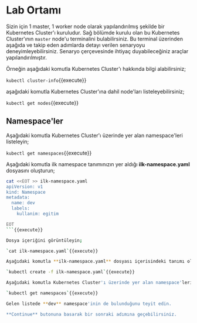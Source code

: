 # Lab Ortamı

Sizin için 1 master, 1 worker node olarak yapılandırılmış şekilde bir Kubernetes Cluster'ı kuruludur. Sağ bölümde kurulu olan bu Kubernetes Cluster'ının `master` node'u terminalini bulabilirsiniz. Bu terminal üzerinden aşağıda ve takip eden adımlarda detayı verilen senaryoyu deneyimleyebilirsiniz. Senaryo çerçevesinde ihtiyaç duyabileceğiniz araçlar yapılandırılmıştır.

Örneğin aşağıdaki komutla Kubernetes Cluster'ı hakkında bilgi alabilirsiniz;

`kubectl cluster-info`{{execute}}

aşağıdaki komutla Kubernetes Cluster'ına dahil node'ları listeleyebilirsiniz;

`kubectl get nodes`{{execute}}

## Namespace'ler

Aşağıdaki komutla Kubernetes Cluster'ı üzerinde yer alan namespace'leri listeleyin;

`kubectl get namespaces`{{execute}}

Aşağıdaki komutla ilk namespace tanımınızın yer aldığı **ilk-namespace.yaml** dosyasını oluşturun;

```bash
cat <<EOT >> ilk-namespace.yaml 
apiVersion: v1
kind: Namespace
metadata:
  name: dev
  labels: 
    kullanim: egitim

EOT
```{{execute}}

Dosya içeriğini görüntüleyin;

`cat ilk-namespace.yaml`{{execute}}

Aşağıdaki komutla **ilk-namespace.yaml** dosyası içerisindeki tanımı oluşturun;

`kubectl create -f ilk-namespace.yaml`{{execute}}

Aşağıdaki komutla Kubernetes Cluster'ı üzerinde yer alan namespace'leri yeniden listeleyin;

`kubectl get namespaces`{{execute}}

Gelen listede **dev** namespace'inin de bulunduğunu teyit edin.

**Continue** butonuna basarak bir sonraki adımına geçebilirsiniz.
